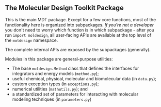 ## The Molecular Design Toolkit Package

This is the main MDT package. Except for a few core functions, most of the functionality here is organized into subpackages. *If you're not a developer* you don't need to worry which function is in which subpackage - after you run `import moldesign`, all user-facing APIs are available at the top level of the `moldesign` namespace.

The complete internal APIs are exposed by the subpackages (generally).

Modules in this package are general-purpose utilities:
 * The base `moldesign.Method` class that defines the interfaces for integrators and energy models (`method.py`);
 * useful chemical, physical, molecular and biomolecular data (in `data.py`);
 * custom exception types (in `exceptions.py`);
 * numerical utilities (`mathutils.py`); and
 * a standardized set of parameters for interacting with molecular modeling techniques (in `parameters.py`)
